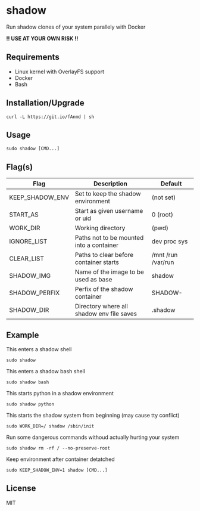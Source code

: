 # shadow
Run shadow clones of your system parallely with Docker

**!! USE AT YOUR OWN RISK !!**

## Requirements
- Linux kernel with OverlayFS support
- Docker
- Bash

## Installation/Upgrade
```
curl -L https://git.io/fAnmd | sh
```

## Usage
```
sudo shadow [CMD...]
```

## Flag(s)
| Flag            | Description                               | Default            |
| --------------- | ----------------------------------------- | ------------------ |
| KEEP_SHADOW_ENV | Set to keep the shadow environment        | (not set)          |
| START_AS        | Start as given username or uid            | 0 (root)           |
| WORK_DIR        | Working directory                         | (pwd)              |
| IGNORE_LIST     | Paths not to be mounted into a container  | dev proc sys       |
| CLEAR_LIST      | Paths to clear before container starts    | /mnt /run /var/run |
| SHADOW_IMG      | Name of the image to be used as base      | shadow             |
| SHADOW_PERFIX   | Perfix of the shadow container            | SHADOW-            |
| SHADOW_DIR      | Directory where all shadow env file saves | .shadow            |

## Example
This enters a shadow shell
```
sudo shadow
```

This enters a shadow bash shell
```
sudo shadow bash
```

This starts python in a shadow environment
```
sudo shadow python
```

This starts the shadow system from beginning (may cause tty conflict)
```
sudo WORK_DIR=/ shadow /sbin/init
```

Run some dangerous commands withoud actually hurting your system
```
sudo shadow rm -rf / --no-preserve-root
```

Keep environment after container detatched
```
sudo KEEP_SHADOW_ENV=1 shadow [CMD...]
```

## License
MIT
